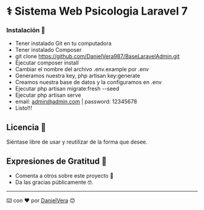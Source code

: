 # ⚕️ Sistema Web Psicologia Laravel 7


### Instalación 🚀

* Tener instalado Git en tu computadora
* Tener instalado Composer
* git clone https://github.com/DanielVera987/BaseLaravelAdmin.git
* Ejecutar composer install
* Cambiar el nombre del archivo .env.example por .env
* Generamos nuestra key, php artisan key:generate
* Creamos nuestra base de datos y la configuramos en .env
* Ejecutar php artisan migrate:fresh --seed
* Ejecutar php artisan serve
* email: admin@admin.com | password: 12345678
* Listo!!!

## Licencia 📄

Siéntase libre de usar y reutilizar de la forma que desee.

## Expresiones de Gratitud 🎁

* Comenta a otros sobre este proyecto 📢
* Da las gracias públicamente 🤓.

---
⌨️ con ❤️ por [DanielVera](https://github.com/DanielVera987) 😊
